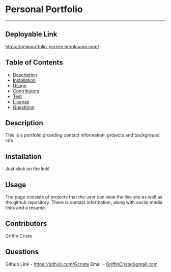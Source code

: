 
# Personal Portfolio
---

## Deployable Link
https://newportfolio-gcriste.herokuapp.com/

## Table of Contents

* [Description](#Description)
* [Installation](#Installation)
* [Usage](#Usage)
* [Contributors](#Contributors)
* [Test](#Test)
* [License](#License)
* [Questions](#Questions)



## Description
This is a portfolio providing contact information, projects and background info.

## Installation 
Just click on the link!

## Usage 
The page consists of projects that the user can view the live site as well as the github repository. There is contact information, along with social media links and a resume.

## Contributors
Griffin Criste

## Questions
Github Link - https://github.com/Gcriste
Email - GriffinCriste@gmail.com
